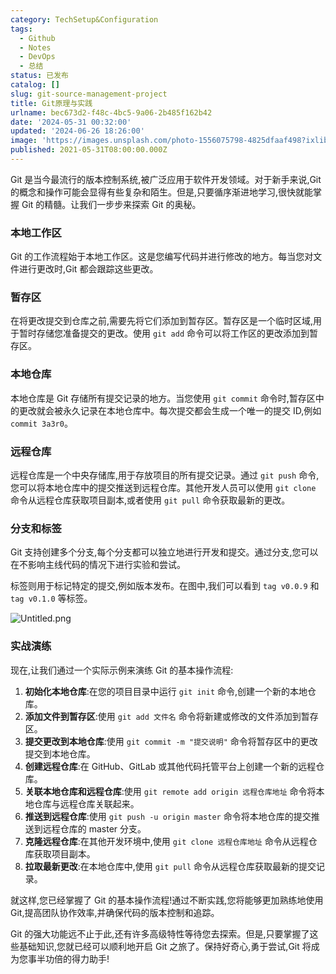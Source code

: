 ```yaml
---
category: TechSetup&Configuration
tags:
  - Github
  - Notes
  - DevOps
  - 总结
status: 已发布
catalog: []
slug: git-source-management-project
title: Git原理与实践
urlname: bec673d2-f48c-4bc5-9a06-2b485f162b42
date: '2024-05-31 00:32:00'
updated: '2024-06-26 18:26:00'
image: 'https://images.unsplash.com/photo-1556075798-4825dfaaf498?ixlib=rb-4.0.3&q=85&fm=jpg&crop=entropy&cs=srgb'
published: 2021-05-31T08:00:00.000Z
---
```


Git 是当今最流行的版本控制系统,被广泛应用于软件开发领域。对于新手来说,Git 的概念和操作可能会显得有些复杂和陌生。但是,只要循序渐进地学习,很快就能掌握 Git 的精髓。让我们一步步来探索 Git 的奥秘。


### 本地工作区


Git 的工作流程始于本地工作区。这是您编写代码并进行修改的地方。每当您对文件进行更改时,Git 都会跟踪这些更改。


### 暂存区


在将更改提交到仓库之前,需要先将它们添加到暂存区。暂存区是一个临时区域,用于暂时存储您准备提交的更改。使用 `git add` 命令可以将工作区的更改添加到暂存区。


### 本地仓库


本地仓库是 Git 存储所有提交记录的地方。当您使用 `git commit` 命令时,暂存区中的更改就会被永久记录在本地仓库中。每次提交都会生成一个唯一的提交 ID,例如 `commit 3a3r0`。


### 远程仓库


远程仓库是一个中央存储库,用于存放项目的所有提交记录。通过 `git push` 命令,您可以将本地仓库中的提交推送到远程仓库。其他开发人员可以使用 `git clone` 命令从远程仓库获取项目副本,或者使用 `git pull` 命令获取最新的更改。


### 分支和标签


Git 支持创建多个分支,每个分支都可以独立地进行开发和提交。通过分支,您可以在不影响主线代码的情况下进行实验和尝试。


标签则用于标记特定的提交,例如版本发布。在图中,我们可以看到 `tag v0.0.9` 和 `tag v0.1.0` 等标签。


![Untitled.png](https://prod-files-secure.s3.us-west-2.amazonaws.com/5d24fe63-e567-4804-86f9-9fdc62e13082/77b77e01-3aab-4add-bdbd-7f489727861d/Untitled.png?X-Amz-Algorithm=AWS4-HMAC-SHA256&X-Amz-Content-Sha256=UNSIGNED-PAYLOAD&X-Amz-Credential=ASIAZI2LB4662QCCT6Y4%2F20250226%2Fus-west-2%2Fs3%2Faws4_request&X-Amz-Date=20250226T213259Z&X-Amz-Expires=3600&X-Amz-Security-Token=IQoJb3JpZ2luX2VjEC0aCXVzLXdlc3QtMiJIMEYCIQD1%2BtdTjPZEXYGiTLB0KnwUr3fX8thzui10wSpP1nNZIQIhALM%2F7CkbwykQOtGYmuWGL3K8%2FRrd2C29NpQpD%2Fnwu0c9Kv8DCGYQABoMNjM3NDIzMTgzODA1IgzfWDiv7SWSTIImymQq3AOx80s8274vMHggAgo8Th42Y1dUSVbevUAQWo%2B%2FhswytAegc4femDItDMe2TFWbehySOR2eVfpCUhpxN5zFDcEkff1ocKegRMYMGM4E4g9V0ZxKudqUano%2BBGfSsOwYwDufQkgYoKQjrKMvaAleGwHFH9zNKzfkiShinFOrvmjSzdjBleMIXPyVJ9A2FUSKetBLkD65Sijj2oedky%2BNV%2BnzhRdmAZ0TX9nGea9ePAEAHIFWMbaA7LvDe9Vzic9hbXPwxB854j4RutfPL%2B3MsRLyvYyJM2uSzl32WY8akaVK0liMw0Dfs2FDu0mQmkZKsmVI8UNBFaI7wXQ0ZBFnqaVE9cFyPvjT0BlvmGhHBX%2FBvn4CxspqpWzKQcuDmLcGlQ7x0xik41Jf427egoYzYiIZzTF08lKTKevVkj%2F8xqZ9oWuzzMRKYj%2BJXKdyiCJzZ8Py3vZOQYZ3kMb1WpFV0g4bjNNHGgjnuy850OJQ%2FhY7ax%2BqHBt0dkbLA5Chfvv8yCjHss40OH93M0Ga52He0sNyKdBM85qZUdG%2FrVBHOusTIHoIONDJjZ5lEGDGbqrvzezE6nyLBF2fMUFwJiCczu5hO0PMteKuyLoxOgaKO2UGA9%2BINAozIkLt9AzH%2BzDb%2F%2F29BjqkAXb%2BVY8UTG0tebc34hx%2BNeWa%2B847VYfydwL2VVVSbWDvyWJpm6C360q1ZdMNWWL01cQP%2Fp4tE62ogDknoJS%2FBI20XttA46s7xOmh2UetX08tGy%2BXOcC8rizEam6xQLTnRvN%2BuhUjeBd3jGNIx1xxdDx%2FxQp3YiuQ64ryJnNMotXzCu1BLDMxUZiRQi8%2Bc8AYDU7Jeg5ox8Raio4j4qUyZiy8yZx6&X-Amz-Signature=d1bd5fb40565640fed7634f6e5da08d36f17b6132aaa8de88debd941d0b04fcf&X-Amz-SignedHeaders=host&x-id=GetObject)


### 实战演练


现在,让我们通过一个实际示例来演练 Git 的基本操作流程:

1. **初始化本地仓库**:在您的项目目录中运行 `git init` 命令,创建一个新的本地仓库。
2. **添加文件到暂存区**:使用 `git add 文件名` 命令将新建或修改的文件添加到暂存区。
3. **提交更改到本地仓库**:使用 `git commit -m "提交说明"` 命令将暂存区中的更改提交到本地仓库。
4. **创建远程仓库**:在 GitHub、GitLab 或其他代码托管平台上创建一个新的远程仓库。
5. **关联本地仓库和远程仓库**:使用 `git remote add origin 远程仓库地址` 命令将本地仓库与远程仓库关联起来。
6. **推送到远程仓库**:使用 `git push -u origin master` 命令将本地仓库的提交推送到远程仓库的 master 分支。
7. **克隆远程仓库**:在其他开发环境中,使用 `git clone 远程仓库地址` 命令从远程仓库获取项目副本。
8. **拉取最新更改**:在本地仓库中,使用 `git pull` 命令从远程仓库获取最新的提交记录。

就这样,您已经掌握了 Git 的基本操作流程!通过不断实践,您将能够更加熟练地使用 Git,提高团队协作效率,并确保代码的版本控制和追踪。


Git 的强大功能远不止于此,还有许多高级特性等待您去探索。但是,只要掌握了这些基础知识,您就已经可以顺利地开启 Git 之旅了。保持好奇心,勇于尝试,Git 将成为您事半功倍的得力助手!


